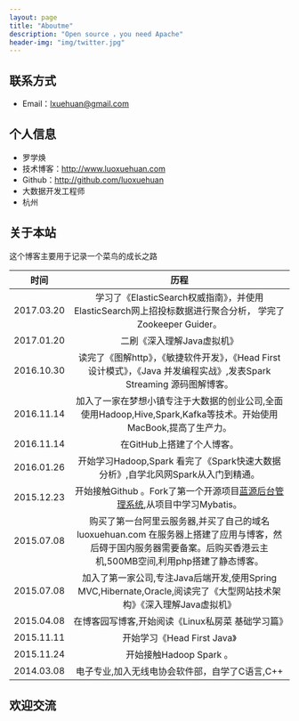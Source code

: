 ```yaml
---
layout: page
title: "Aboutme"
description: "Open source ，you need Apache"
header-img: "img/twitter.jpg"
---
```





## 联系方式

- Email：lxuehuan@gmail.com

## 个人信息

 - 罗学焕
 - 技术博客：http://www.luoxuehuan.com 
 - Github：http://github.com/luoxuehuan
 - 大数据开发工程师
 - 杭州


## 关于本站
这个博客主要用于记录一个菜鸟的成长之路

| 时间        | 历程         | 
| ------------- |:-------------:|
2017.03.20 | 学习了《ElasticSearch权威指南》，并使用ElasticSearch网上招投标数据进行聚合分析， 学完了Zookeeper Guider。
2017.01.20 | 二刷《深入理解Java虚拟机》
2016.10.30 | 读完了《图解http》，《敏捷软件开发》，《Head First 设计模式》，《Java 并发编程实战》,发表Spark Streaming 源码图解博客。
2016.11.14 | 加入了一家在梦想小镇专注于大数据的创业公司,全面使用Hadoop,Hive,Spark,Kafka等技术。开始使用MacBook,提高了生产力。
2016.11.14 | 在GitHub上搭建了个人博客。
2016.01.26 | 开始学习Hadoop,Spark 看完了《Spark快速大数据分析》,自学北风网Spark从入门到精通。
2015.12.23 | 开始接触Github 。Fork了第一个开源项目[蓝源后台管理系统](http://www.lanyuanoss.com/),从项目中学习Mybatis。
2015.07.08 | 购买了第一台阿里云服务器,并买了自己的域名luoxuehuan.com 在服务器上搭建了应用与博客，然后碍于国内服务器需要备案。后购买香港云主机,500MB空间,利用php搭建了静态博客。
2015.07.08 | 加入了第一家公司,专注Java后端开发,使用Spring MVC,Hibernate,Oracle,阅读完了《大型网站技术架构》《深入理解Java虚拟机》
2015.04.08 | 在博客园写博客,开始阅读《Linux私房菜 基础学习篇》
2015.11.11 | 开始学习《Head First Java》
2015.11.24 | 开始接触Hadoop Spark 。
2014.03.08 | 电子专业,加入无线电协会软件部，自学了C语言,C++  

## 欢迎交流

















